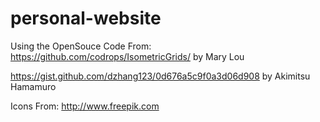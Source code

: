 # personal-website

Using the OpenSouce Code From:
https://github.com/codrops/IsometricGrids/ by Mary Lou

https://gist.github.com/dzhang123/0d676a5c9f0a3d06d908 by Akimitsu Hamamuro

Icons From:
http://www.freepik.com
